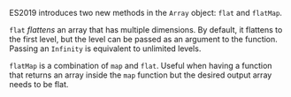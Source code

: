 ES2019 introduces two new methods in the `Array` object: `flat` and `flatMap`. 

`flat` _flattens_ an array that has multiple dimensions. By default, it flattens to the first level, but the level can be passed as an argument to the function. Passing an `Infinity` is equivalent to unlimited levels.

`flatMap` is a combination of `map` and `flat`. Useful when having a function that returns an array inside the `map` function but the desired output array needs to be flat.